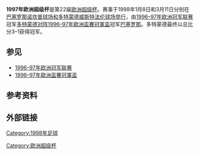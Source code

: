 **1997年欧洲超级杯**是第22届[欧洲超级杯](https://zh.wikipedia.org/wiki/欧洲超级杯 "wikilink")。赛事于1998年1月8日和3月11日分别在[巴塞罗那](https://zh.wikipedia.org/wiki/巴塞罗那 "wikilink")[诺坎普球场和](https://zh.wikipedia.org/wiki/诺坎普球场 "wikilink")[多特蒙德](../Page/多特蒙德.md "wikilink")[威斯特法伦球场举行](https://zh.wikipedia.org/wiki/威斯特法伦球场 "wikilink")，由[1996–97年欧洲冠军联赛](../Page/1996–97年欧洲冠军联赛.md "wikilink")冠军[多特蒙德对阵](../Page/多特蒙德足球俱樂部.md "wikilink")[1996–97年歐洲盃賽冠軍盃](../Page/1996–97年歐洲盃賽冠軍盃.md "wikilink")冠军[巴塞罗那](../Page/巴塞罗那足球俱乐部.md "wikilink")。多特蒙德最终以总比分3–1获得冠军。

## 参见

  - [1996–97年欧洲冠军联赛](../Page/1996–97年欧洲冠军联赛.md "wikilink")
  - [1996–97年歐洲盃賽冠軍盃](../Page/1996–97年歐洲盃賽冠軍盃.md "wikilink")

## 参考资料

## 外部链接

[Category:1998年足球](https://zh.wikipedia.org/wiki/Category:1998年足球 "wikilink")

[Category:欧洲超级杯](https://zh.wikipedia.org/wiki/Category:欧洲超级杯 "wikilink")